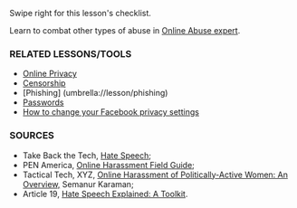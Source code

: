 [Title]: # (What now?)
[Order]: # (5)

Swipe right for this lesson's checklist.

Learn to combat other types of abuse in [Online Abuse expert](umbrella://communications/online-abuse/expert).

### RELATED LESSONS/TOOLS

*	[Online Privacy](umbrella://communications/online-privacy)
* [Censorship](umbrella://communications/censorship)
*	[Phishing] (umbrella://lesson/phishing)
*	[Passwords](umbrella://lesson/passwords)
* 	[How to change your Facebook privacy settings](umbrella://lesson/facebook)

### SOURCES

*   Take Back the Tech, [Hate Speech](https://www.takebackthetech.net/know-more/hate-speech);
*	PEN America, [Online Harassment Field Guide](https://onlineharassmentfieldmanual.pen.org/);
*	Tactical Tech, XYZ, [Online Harassment of Politically-Active Women: An Overview,](https://xyz.informationactivism.org/en/online-harassment-of-politically-active-women-overview) Semanur Karaman;
*	Article 19, [Hate Speech Explained: A Toolkit](https://www.article19.org/data/files/medialibrary/38231/'Hate-Speech'-Explained---A-Toolkit-%282015-Edition%29.pdf).
